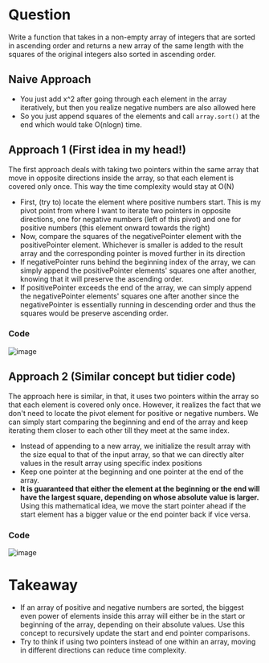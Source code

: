 # Question 

Write a function that takes in a non-empty array of integers that are sorted in ascending order and returns a new array of the same length with the squares of the original integers also sorted in ascending order. 

## Naive Approach 

- You just add x^2 after going through each element in the array iteratively, but then you realize negative numbers are also allowed here
- So you just append squares of the elements and call `array.sort()` at the end which would take O(nlogn) time. 

## Approach 1 (First idea in my head!)  

The first approach deals with taking two pointers within the same array that move in opposite directions inside the array, so that each element is covered only once. This way the time complexity would stay at O(N) 

- First, (try to) locate the element where positive numbers start. This is my pivot point from where I want to iterate two pointers in opposite directions, one for negative numbers (left of this pivot) and one for positive numbers (this element onward towards the right)
- Now, compare the squares of the negativePointer element with the positivePointer element. Whichever is smaller is added to the result array and the corresponding pointer is moved further in its direction
- If negativePointer runs behind the beginning index of the array, we can simply append the positivePointer elements' squares one after another, knowing that it will preserve the ascending order.
- If positivePointer exceeds the end of the array, we can simply append the negativePointer elements' squares one after another since the negativePointer is essentially running in descending order and thus the squares would be preserve ascending order.

### Code 

![image](https://github.com/ChaosAdmStudent/dsa-qs/assets/53689018/b629e203-e7cf-4197-acd0-af4679fb36d9)

## Approach 2 (Similar concept but tidier code) 

The approach here is similar, in that, it uses two pointers within the array so that each element is covered only once. However, it realizes the fact that we don't need to locate the pivot element for positive or negative numbers. We can simply start comparing the beginning and end of the array and keep iterating them closer to each other till they meet at the same index. 

- Instead of appending to a new array, we initialize the result array with the size equal to that of the input array, so that we can directly alter values in the result array using specific index positions
- Keep one pointer at the beginning and one pointer at the end of the array.
- **It is guaranteed that either the element at the beginning or the end will have the largest square, depending on whose absolute value is larger.** Using this mathematical idea, we move the start pointer ahead if the start element has a bigger value or the end pointer back if vice versa.

### Code 

![image](https://github.com/ChaosAdmStudent/dsa-qs/assets/53689018/0b6815c3-8c59-4d4e-8873-f30d1fbb9ace)

# Takeaway 

- If an array of positive and negative numbers are sorted, the biggest even power of elements inside this array will either be in the start or beginning of the array, depending on their absolute values. Use this concept to recursively update the start and end pointer comparisons.
- Try to think if using two pointers instead of one within an array, moving in different directions can reduce time complexity.
